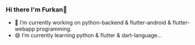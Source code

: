 ### Hi there I'm Furkan👋
 

- 🔭 I’m currently working on python-backend & flutter-android & flutter-webapp programming.
- 😄 I’m currently learning python & flutter & dart-language...
 
